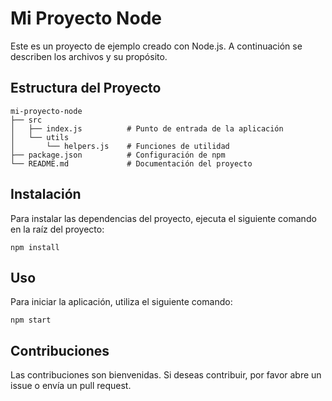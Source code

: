 # Mi Proyecto Node

Este es un proyecto de ejemplo creado con Node.js. A continuación se describen los archivos y su propósito.

## Estructura del Proyecto

```
mi-proyecto-node
├── src
│   ├── index.js          # Punto de entrada de la aplicación
│   └── utils
│       └── helpers.js    # Funciones de utilidad
├── package.json          # Configuración de npm
└── README.md             # Documentación del proyecto
```

## Instalación

Para instalar las dependencias del proyecto, ejecuta el siguiente comando en la raíz del proyecto:

```
npm install
```

## Uso

Para iniciar la aplicación, utiliza el siguiente comando:

```
npm start
```

## Contribuciones

Las contribuciones son bienvenidas. Si deseas contribuir, por favor abre un issue o envía un pull request.